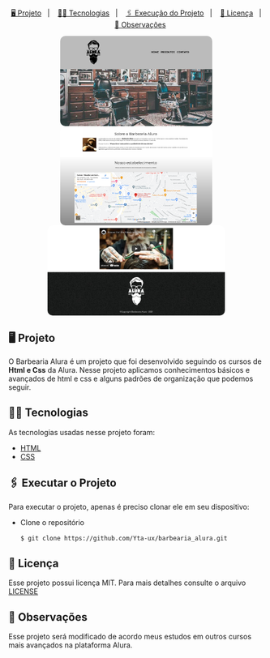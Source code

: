 <p align="center">
    <a href="#-projeto">🖥 Projeto</a>&nbsp;&nbsp;&nbsp;|&nbsp;&nbsp;&nbsp;
    <a href="#-tecnologias">👨‍💻 Tecnologias</a>&nbsp;&nbsp;&nbsp;|&nbsp;&nbsp;&nbsp;
    <a href="#-executar-o-projeto">🖇 Execução do Projeto</a>&nbsp;&nbsp;&nbsp;|&nbsp;&nbsp;&nbsp;
    <a href="#-licença">📃 Licença</a>&nbsp;&nbsp;&nbsp;|&nbsp;&nbsp;&nbsp;
    <a href="#-observações">📌 Observações</a>
</p>
<div style="display: flex; flex-direction: row; justify-content: center; align-items: center; flex-wrap: wrap">
    <img width="300" style="border-radius: 10px" height="auto" alt="Página principal do site barbearia alura" src=".github/home.png"/>
     <img width="300" style="border-radius: 10px" height="auto" alt="Página principal do site barbearia alura" src=".github/main.png"/>
    <img width="350" style="border-radius: 10px" height="auto" alt="Página principal do site barbearia alura" src=".github/footer.png"/>
</div>


## 🖥 Projeto
O Barbearia Alura é um projeto que foi desenvolvido seguindo os cursos de **Html e Css** da Alura. Nesse projeto aplicamos conhecimentos básicos e avançados de html e css e alguns padrões de organização que podemos seguir.

## 👨‍💻 Tecnologias
As tecnologias usadas nesse projeto foram:
- [HTML](https://developer.mozilla.org/en-US/docs/Web/HTML)
- [CSS](https://developer.mozilla.org/en-US/docs/Web/CSS)

## 🖇 Executar o Projeto
Para executar o projeto, apenas é preciso clonar ele em seu dispositivo:

- Clone o repositório
    ```bash
    $ git clone https://github.com/Yta-ux/barbearia_alura.git
    ```

##  📃 Licença
Esse projeto possui licença MIT. Para mais detalhes consulte o arquivo [LICENSE](LICENSE.md)

## 📌 Observações
Esse projeto será modificado de acordo meus estudos em outros cursos mais avançados na plataforma Alura.
